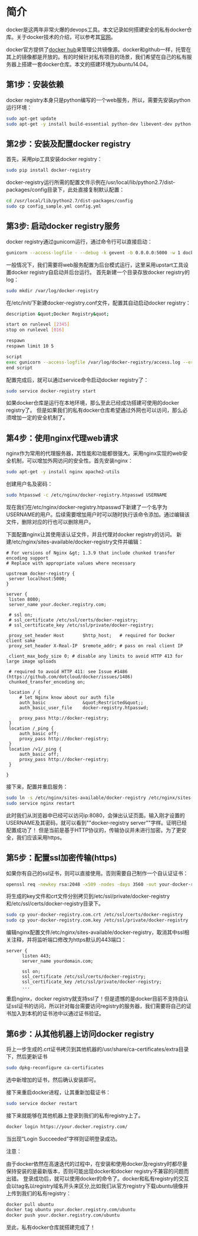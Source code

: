 # 简介

docker是这两年非常火爆的devops工具。本文记录如何搭建安全的私有docker仓库。关于docker技术的介绍，可以参考其[官网](https://www.docker.com/)。

docker官方提供了[docker hub](https://registry.hub.docker.com/)来管理公共镜像源。docker和github一样，托管在其上的镜像都是开放的。有的时候针对私有项目的场景，我们希望在自己的私有服务器上搭建一套docker仓库。本文的搭建环境为ubuntu14.04。

## 第1步：安装依赖

docker registry本身只是python编写的一个web服务，所以，需要先安装python运行环境：

``` bash
sudo apt-get update
sudo apt-get -y install build-essential python-dev libevent-dev python-pip liblzma-dev swig libssl-dev
```
## 第2步：安装及配置docker registry

首先，采用pip工具安装docker registry：

``` bash
sudo pip install docker-registry
```
docker-registry运行所需的配置文件示例在/usr/local/lib/python2.7/dist-packages/config目录下，此处直接复制默认配置：

``` bash
cd /usr/local/lib/python2.7/dist-packages/config
sudo cp config_sample.yml config.yml
```
## 第3步: 启动docker registry服务

docker registry通过gunicorn运行，通过命令行可以直接启动：

``` bash
gunicorn --access-logfile - --debug -k gevent -b 0.0.0.0:5000 -w 1 docker_registry.wsgi:application
```
一般情况下，我们需要将web服务配置为后台模式运行，这里采用upstart工具设置docker registry自启动并后台运行。
首先新建一个目录存放docker registry的log：

``` bash
sudo mkdir /var/log/docker-registry
```
在/etc/init/下新建docker-registry.conf文件，配置其自动启动docker registry：

``` bash
description &quot;Docker Registry&quot;

start on runlevel [2345]
stop on runlevel [016]

respawn
respawn limit 10 5

script
exec gunicorn --access-logfile /var/log/docker-registry/access.log --error-logfile /var/log/docker-registry/server.log -k gevent --max-requests 100 --graceful-timeout 3600 -t 3600 -b localhost:5000 -w 8 docker_registry.wsgi:application
end script
```
配置完成后，就可以通过service命令启动docker registry了：

``` bash
sudo service docker-registry start
```
如果docker仓库是运行在本地环境，那么至此已经成功搭建可使用的docker registry了。
但是如果我们的私有docker仓库希望通过外网也可以访问，那么必须增加一定的安全机制了。

## 第4步：使用nginx代理web请求

nginx作为常用的代理服务器，其性能和功能都很强大。采用nginx实现的web安全机制，可以增加外网访问的安全性。首先安装nginx：

``` bash
sudo apt-get -y install nginx apache2-utils
```
创建用户名及密码：

``` bash
sudo htpasswd -c /etc/nginx/docker-registry.htpasswd USERNAME
```
现在我们在/etc/nginx/docker-registry.htpasswd下新建了一个名字为USERNAME的用户。后续需要增加用户时可以随时执行该命令添加。通过编辑该文件，删除对应的行也可以删除用户。

下面配置nginx让其使用该认证文件，并且代理对docker registry的访问。
新建/etc/nginx/sites-available/docker-registry文件并编辑：

``` 
# For versions of Nginx &gt; 1.3.9 that include chunked transfer encoding support
# Replace with appropriate values where necessary

upstream docker-registry {
 server localhost:5000;
}

server {
 listen 8080;
 server_name your.docker.registry.com;

 # ssl on;
 # ssl_certificate /etc/ssl/certs/docker-registry;
 # ssl_certificate_key /etc/ssl/private/docker-registry;

 proxy_set_header Host       $http_host;   # required for Docker client sake
 proxy_set_header X-Real-IP  $remote_addr; # pass on real client IP

 client_max_body_size 0; # disable any limits to avoid HTTP 413 for large image uploads

 # required to avoid HTTP 411: see Issue #1486 (https://github.com/dotcloud/docker/issues/1486)
 chunked_transfer_encoding on;

 location / {
     # let Nginx know about our auth file
     auth_basic              &quot;Restricted&quot;;
     auth_basic_user_file    docker-registry.htpasswd;

     proxy_pass http://docker-registry;
 }
 location /_ping {
     auth_basic off;
     proxy_pass http://docker-registry;
 }  
 location /v1/_ping {
     auth_basic off;
     proxy_pass http://docker-registry;
 }

}
```
接下来，配置并重启服务：

``` bash
sudo ln -s /etc/nginx/sites-available/docker-registry /etc/nginx/sites-enabled/docker-registry
sudo service nginx restart
```
此时我们从浏览器中已经可以访问ip:8080，会弹出认证页面。输入刚才设置的USERNAME及其密码，就可以看到"\"docker-registry server\""字样。证明已经配置成功了！
但是当前是基于HTTP协议的，传输协议并未进行加密。为了更安全，我们应该采用https。

## 第5步：配置ssl加密传输(https)

如果你有自己的ssl证书，则可以直接使用。否则需要自己制作一个自认证证书：

``` bash
openssl req -newkey rsa:2048 -x509 -nodes -days 3560 -out your-docker-registry.com.crt -keyout your-docker-registry.com.key
```
将生成的key文件和crt文件分别拷贝到/etc/ssl/private/docker-registry和/etc/ssl/certs/docker-registry目录下。

``` bash
sudo cp your-docker-registry.com.crt /etc/ssl/certs/docker-registry
sudo cp your-docker-registry.com.key /etc/ssl/private/docker-registry
```
编辑nginx配置文件/etc/nginx/sites-available/docker-registry，取消其中ssl相关注释，并将监听端口修改为https默认的443端口：

``` 
server {
      listen 443;
      server_name yourdomain.com;

      ssl on;
      ssl_certificate /etc/ssl/certs/docker-registry;
      ssl_certificate_key /etc/ssl/private/docker-registry;
      ...
```
重启nginx，docker registry就支持ssl了！但是遗憾的是docker目前不支持自认证ssl证书的访问，所以针对每台需要访问registry的服务器，我们需要将自己的证书加入到本机的证书池中以通过证书验证。

## 第6步：从其他机器上访问docker registry

将上一步生成的.crt证书拷贝到其他机器的/usr/share/ca-certificates/extra目录下，然后更新证书

``` bash
sudo dpkg-reconfigure ca-certificates
```
选中新增加的证书，然后确认安装即可。

接下来重启docker进程，让其重新加载证书：

``` bash
sudo service docker restart
```
接下来就能够在其他机器上登录到我们的私有registry上了。

``` bash
docker login https://your.docker.registry.com/
```

当出现“Login Succeeded”字样则证明登录成功。

注意：

由于docker依然在高速迭代的过程中，在安装和使用docker及registry时都尽量保持安装的是最新版本，否则可能出现docker和docker registry不兼容的问题而出错。
登录成功后，就可以使用docker的命令了。docker和私有registry的交互会以tag名以registry域名开头来区分,比如我们从官方registry下载ubuntu镜像并上传到我们的私有registry：

``` bash
docker pull ubuntu
docker tag ubuntu your.docker.registry.com/ubuntu
docker push your.docker.registry.com/ubuntu
```
至此，私有docker仓库就搭建完成了！
 